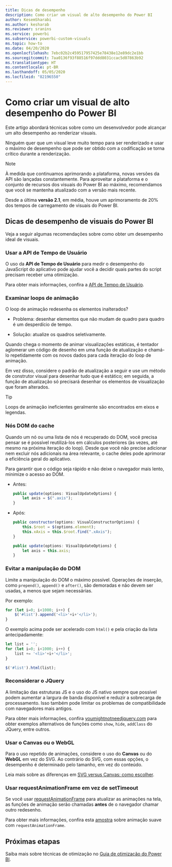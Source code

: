 ```yaml
---
title: Dicas de desempenho
description: Como criar um visual de alto desempenho do Power BI
author: KesemSharabi
ms.author: kesharab
ms.reviewer: sranins
ms.service: powerbi
ms.subservice: powerbi-custom-visuals
ms.topic: how-to
ms.date: 04/20/2020
ms.openlocfilehash: 7ebc02b2c459517957425e78438e12e89dc2e1bb
ms.sourcegitcommit: 7aa0136f93f88516f97ddd8031ccac5d07863b92
ms.translationtype: HT
ms.contentlocale: pt-BR
ms.lasthandoff: 05/05/2020
ms.locfileid: "82196550"
---
```

# <a name="how-to-build-a-high-performance-power-bi-visual"></a>Como criar um visual de alto desempenho do Power BI
Este artigo abordará técnicas sobre como um desenvolvedor pode alcançar um alto desempenho ao renderizar visuais. 

Ninguém quer que um visual leve muito tempo para ser renderizado e usar o máximo de desempenho que pode ser obtido com a codificação se torna crítico durante a renderização. 

> [!NOTE]
> À medida que continuamos aprimorando a plataforma, novas versões da API são lançadas constantemente. Para aproveitar a plataforma e o conjunto de recursos dos visuais do Power BI ao máximo, recomendamos que você se mantenha atualizado com a versão mais recente.
>
> Desde a última **versão 2.1**, em média, houve um aprimoramento de 20% dos tempos de carregamento de visuais do Power BI.

## <a name="power-bi-visual-performance-tips"></a>Dicas de desempenho de visuais do Power BI
Veja a seguir algumas recomendações sobre como obter um desempenho ideal de visuais. 

### <a name="use-user-timing-api"></a>Usar a API de Tempo de Usuário
O uso da **API de Tempo de Usuário** para medir o desempenho do JavaScript do aplicativo pode ajudar você a decidir quais partes do script precisam receber uma otimização.

Para obter mais informações, confira a [API de Tempo de Usuário](https://msdn.microsoft.com/library/hh772738(v=vs.85).aspx).

### <a name="review-animation-loops"></a>Examinar loops de animação
O loop de animação redesenha os elementos inalterados? 

 - Problema: desenhar elementos que não mudam de quadro para quadro é um desperdício de tempo.

 - Solução: atualize os quadros seletivamente. 
 
Quando chega o momento de animar visualizações estáticas, é tentador aglomerar um código de desenho em uma função de atualização e chamá-lo repetidamente com os novos dados para cada iteração do loop de animação.

Em vez disso, considere o padrão de atualização a seguir e use um método de construtor visual para desenhar tudo que é estático; em seguida, a função de atualização só precisará desenhar os elementos de visualização que foram alterados. 

   > [!TIP]
   > Loops de animação ineficientes geralmente são encontrados em eixos e legendas.

### <a name="cache-dom-nodes"></a>Nós DOM do cache 
Quando um nó ou uma lista de nós é recuperado do DOM, você precisa pensar se é possível reutilizá-los em cálculos posteriores (às vezes, até mesmo na próxima iteração do loop). Desde que você não precise adicionar nem excluir nós adicionais na área relevante, o cache deles pode aprimorar a eficiência geral do aplicativo.

Para garantir que o código seja rápido e não deixe o navegador mais lento, minimize o acesso ao DOM. 

- Antes: 

   ```javascript
   public update(options: VisualUpdateOptions) { 
       let axis = $(".axis"); 
   }
   ```

- Após: 

   ```javascript
   public constructor(options: VisualConstructorOptions) { 
       this.$root = $(options.element); 
       this.xAxis = this.$root.find(".xAxis"); 
   } 
 
   public update(options: VisualUpdateOptions) { 
       let axis = this.axis; 
   }
   ```

### <a name="avoid-dom-manipulation"></a>Evitar a manipulação do DOM 
Limite a manipulação do DOM o máximo possível.  Operações de inserção, como `prepend()`, `append()` e `after()`, são demoradas e não devem ser usadas, a menos que sejam necessárias.

Por exemplo:

  ```javascript
  for (let i=0; i<1000; i++) { 
      $('#list').append('<li>'+i+'</li>');
  }
  ```

O exemplo acima pode ser acelerado com `html()` e pela criação da lista antecipadamente: 

  ```javascript
  let list = ''; 
  for (let i=0; i<1000; i++) { 
      list += '<li>'+i+'</li>'; 
  } 

  $('#list').html(list); 
  ```

### <a name="reconsider-jquery"></a>Reconsiderar o JQuery

A limitação das estruturas JS e o uso do JS nativo sempre que possível podem aumentar a largura de banda disponível e reduzir a sobrecarga de processamento. Isso também pode limitar os problemas de compatibilidade com navegadores mais antigos. 

Para obter mais informações, confira [youmightnotneedjquery.com](http://youmightnotneedjquery.com/) para obter exemplos alternativos de funções como `show`, `hide`, `addClass` do JQuery, entre outros.  

### <a name="use-canvas-or-webgl"></a>Usar o Canvas ou o WebGL 
Para o uso repetido de animações, considere o uso do **Canvas** ou do **WebGL** em vez do SVG. Ao contrário do SVG, com essas opções, o desempenho é determinado pelo tamanho, em vez do conteúdo. 

Leia mais sobre as diferenças em [SVG versus Canvas: como escolher](https://msdn.microsoft.com/library/gg193983(v=vs.85).aspx). 

### <a name="use-requestanimationframe-instead-of-settimeout"></a>Usar requestAnimationFrame em vez de setTimeout 
Se você usar [requestAnimationFrame](https://www.w3.org/TR/animation-timing/) para atualizar as animações na tela, as funções de animação serão chamadas **antes** de o navegador chamar outro redesenho.

Para obter mais informações, confira esta [amostra](https://testdrive-archive.azurewebsites.net/Graphics/RequestAnimationFrame/Default.html) sobre animação suave com `requestAnimationFrame`.

## <a name="next-steps"></a>Próximas etapas

Saiba mais sobre técnicas de otimização no [Guia de otimização do Power BI](/power-bi/guidance/power-bi-optimization).
